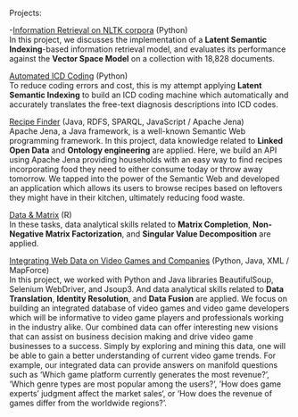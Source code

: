Projects:<br />

 -[Information Retrieval on NLTK corpora](https://github.com/kuanmin/projects/tree/master/LSI) (Python) <br />
In this project, we discusses the implementation of a **Latent Semantic Indexing**-based information retrieval model, and evaluates its performance against the **Vector Space Model** on a collection with 18,828 documents.

[Automated ICD Coding](https://github.com/kuanmin/projects/tree/master/LSI) (Python) <br />
To reduce coding errors and cost, this is my attempt applying **Latent Semantic Indexing** to build an ICD coding machine which automatically and accurately translates
the free-text diagnosis descriptions into ICD codes.

[Recipe Finder](https://drive.google.com/drive/folders/10a75TzSMbRbXZJtyzNDduypMRhvqyRve?usp=sharing) (Java, RDFS, SPARQL, JavaScript / Apache Jena) <br />
Apache Jena, a Java framework, is a well-known Semantic Web programming framework. In this project, data knowledge related to **Linked Open Data** and **Ontology engineering** are applied. Here, we build an API using Apache Jena providing households with an easy way to find recipes incorporating food they need to either consume today or throw away tomorrow. We tapped into the power of the Semantic Web and developed an application which allows its users to browse recipes based on leftovers they might have in their kitchen, ultimately reducing food waste. 

[Data & Matrix](https://drive.google.com/drive/folders/10a75TzSMbRbXZJtyzNDduypMRhvqyRve?usp=sharing) (R) <br />
In these tasks, data analytical skills related to **Matrix Completion**, **Non-Negative Matrix Factorization**, and **Singular Value Decomposition** are applied.

[Integrating Web Data on Video Games and Companies](https://drive.google.com/drive/folders/10a75TzSMbRbXZJtyzNDduypMRhvqyRve?usp=sharing) (Python, Java, XML / MapForce) <br />
In this project, we worked with Python and Java libraries BeautifulSoup, Selenium WebDriver, and Jsoup3. And data analytical skills related to **Data Translation**, **Identity Resolution**, and **Data Fusion** are applied.
We focus on building an integrated database of video games and video game developers which will be informative to video game players and professionals working in the industry alike. Our combined data can offer interesting new visions that can assist on business decision making and drive video game businesses to a success. Simply by exploring and mining this data, one will be able to gain a better understanding of current video game trends. For example, our integrated data can provide answers on manifold questions such as ‘Which game platform currently generates the most revenue?’, ‘Which genre types are most popular among the users?’, ’How does game experts’ judgment affect the market sales‘, or ‘How does the revenue of games differ from the worldwide regions?’.
